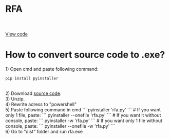 <h1>RFA</h1>
<br>
<br>
<a href="https://github.com/CatTheKocicak/RFA/rfa/rfa.py">View code</a>

# How to convert source code to .exe? 

<a>1) Open cmd and paste following command:</a>
  ```
  pip install pyinstaller
  ```
<br>
<a>2) Download</a> <a href="github.com/CatTheKocicak/RFA/src">source code</a><a>.</a>
<br>
<a>3) Unzip.</a>
<br>
<a>4) Rewrite adress to "powershell"</a>
<br>
<a>5) Paste following command in cmd</a>
```
pyinstaller 'rfa.py'
```
# If you want only 1 file, paste:
```
pyinstaller --onefile 'rfa.py'
```
# If you want it without console, paste:
```
pyinstaller -w 'rfa.py'
```
# If you want only 1 file without console, paste:
```
pyinstaller --onefile -w 'rfa.py'
```
<br>
<a>6) Go to "dist" folder and run rfa.exe</a>
